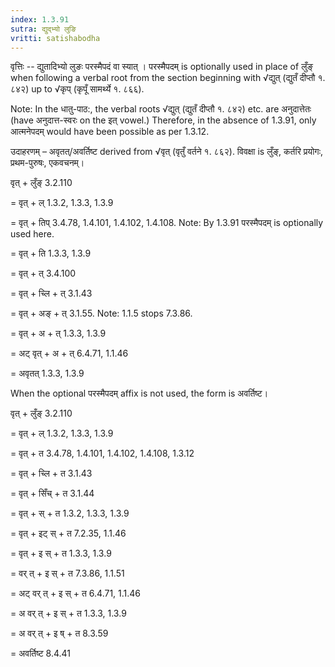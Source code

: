 ```yaml
---
index: 1.3.91
sutra: द्युद्भ्यो लुङि
vritti: satishabodha
---
```



वृत्तिः -- द्युतादिभ्यो लुङः परस्मैपदं वा स्यात् । परस्मैपदम् is optionally used in place of लुँङ् when following a verbal root from the section beginning with √द्युत् (द्युतँ दीप्तौ १. ८४२) up to √कृप् (कृपूँ सामर्थ्ये १. ८६६).


Note: In the धातु-पाठ:, the verbal roots √द्युत् (द्युतँ दीप्तौ १. ८४२)  etc. are अनुदात्तेतः (have अनुदात्त-स्वरः on the इत् vowel.) Therefore, in the absence of 1.3.91, only आत्मनेपदम् would have been possible as per 1.3.12.


उदाहरणम् – अवृतत्/अवर्तिष्ट derived from √वृत् (वृतुँ वर्तने १. ८६२). विवक्षा is लुँङ्, कर्तरि प्रयोगः, प्रथम-पुरुषः, एकवचनम्।


वृत् + लुँङ् 3.2.110

= वृत् + ल् 1.3.2, 1.3.3, 1.3.9

= वृत् + तिप् 3.4.78, 1.4.101, 1.4.102, 1.4.108. Note: By 1.3.91 परस्मैपदम् is optionally used here.

= वृत् + ति 1.3.3, 1.3.9

= वृत् + त् 3.4.100

= वृत् + च्लि + त् 3.1.43

= वृत् + अङ् + त् 3.1.55. Note: 1.1.5 stops 7.3.86.

= वृत् + अ + त् 1.3.3, 1.3.9

= अट् वृत् + अ + त् 6.4.71, 1.1.46

= अवृतत् 1.3.3, 1.3.9


When the optional परस्मैपदम् affix is not used, the form is अवर्तिष्ट।


वृत् + लुँङ् 3.2.110

= वृत् + ल् 1.3.2, 1.3.3, 1.3.9

= वृत् + त 3.4.78, 1.4.101, 1.4.102, 1.4.108, 1.3.12

= वृत् + च्लि + त 3.1.43

= वृत् + सिँच् + त 3.1.44

= वृत् + स् + त 1.3.2, 1.3.3, 1.3.9

= वृत् + इट् स् + त 7.2.35, 1.1.46

= वृत् + इ स् + त 1.3.3, 1.3.9

= वर् त् + इ स् + त 7.3.86, 1.1.51

= अट् वर् त् + इ स् + त 6.4.71, 1.1.46

= अ वर् त् + इ स् + त 1.3.3, 1.3.9

= अ वर् त् + इ ष् + त 8.3.59

= अवर्तिष्ट 8.4.41

